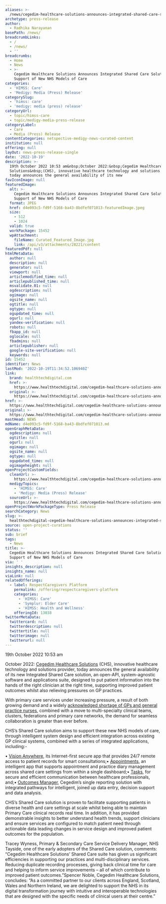 ```yaml
---
aliases: >-
  /news/cegedim-healthcare-solutions-announces-integrated-shared-care-solution-in-support-of-new-nhs-models-of-care
archetype: press-release
author:
  - Radhika Narayanan
basePath: /news/
breadcrumbLinks:
  - /
  - /news/
  - ''
breadcrumbs:
  - Home
  - News
  - >-
    Cegedim Healthcare Solutions Announces Integrated Shared Care Solution in
    Support of New NHS Models of Care
categories:
  - 'HIMSS: Care'
  - 'Medigy: Media (Press) Release'
categorySlug:
  - 'himss: care'
  - 'medigy: media (press) release'
categoryUrl:
  - topic/himss-care
  - topic/medigy-media-press-release
categoryLabel:
  - Care
  - Media (Press) Release
contentCategories: netspective-medigy-news-curated-content
institution: null
offering: null
layOut: news-press-release-single
date: '2022-10-19'
description: >-
  19th October 2022 10:53 am&nbsp;October 2022:&nbsp;Cegedim Healthcare
  Solutions&nbsp;(CHS), innovative healthcare technology and solutions provider,
  today announces the general availability of its new
favIconImage: null
featuredImage:
  alt: >-
    Cegedim Healthcare Solutions Announces Integrated Shared Care Solution in
    Support of New NHS Models of Care
  format: JPEG
  href: d4e093c5-fd9f-5168-ba43-8bdfef071013-featuredImage.jpeg
  size:
    - 512
    - 1024
  valid: true
  workPackage: 15452
  wpAttachment:
    fileName: Curated_Featured_Image.jpg
    link: /api/v3/attachments/28221/content
featuredPdf: null
htmlMetaData:
  author: null
  description: null
  generator: null
  viewport: null
  articlemodified_time: null
  articlepublished_time: null
  msvalidate.01: null
  ogdescription: null
  ogimage: null
  ogsite_name: null
  ogtitle: null
  ogtype: null
  ogupdated_time: null
  ogurl: null
  yandex-verification: null
  robots: null
  fbapp_id: null
  oglocale: null
  fbadmins: null
  articlepublisher: null
  google-site-verification: null
  keywords: null
id: 15452
identifier: News
lastMod: '2022-10-19T11:34:52.106940Z'
link:
  brand: healthtechdigital.com
  href: >-
    https://www.healthtechdigital.com/cegedim-healthcare-solutions-announces-integrated-shared-care-solution-in-support-of-new-nhs-models-of-care/
  original: >-
    https://www.healthtechdigital.com/cegedim-healthcare-solutions-announces-integrated-shared-care-solution-in-support-of-new-nhs-models-of-care/
href: >-
  https://www.healthtechdigital.com/cegedim-healthcare-solutions-announces-integrated-shared-care-solution-in-support-of-new-nhs-models-of-care/
original: >-
  https://www.healthtechdigital.com/cegedim-healthcare-solutions-announces-integrated-shared-care-solution-in-support-of-new-nhs-models-of-care/
mastHead: NEWS
mdName: d4e093c5-fd9f-5168-ba43-8bdfef071013.md
openGraphMetaData:
  ogdescription: null
  ogtitle: null
  ogurl: null
  ogimage: null
  ogsite_name: null
  ogtype: null
  ogupdated_time: null
  ogimageheight: null
openProjectCustomFields:
  cleanUrl: >-
    https://www.healthtechdigital.com/cegedim-healthcare-solutions-announces-integrated-shared-care-solution-in-support-of-new-nhs-models-of-care/
  medigyTopics:
    - 'HIMSS: Care'
    - 'Medigy: Media (Press) Release'
  sourceUrl: >-
    https://www.healthtechdigital.com/cegedim-healthcare-solutions-announces-integrated-shared-care-solution-in-support-of-new-nhs-models-of-care/
openProjectWorkPackageType: Press Release
searchCategory: News
slug: >-
  healthtechdigital-cegedim-healthcare-solutions-announces-integrated-shared-care-solution-in-support-of-new-nhs-models-of-care
source: open-project-curations
status: ''
sub: brief
tags:
  - News
title: >-
  Cegedim Healthcare Solutions Announces Integrated Shared Care Solution in
  Support of New NHS Models of Care
via: ' '
insights_description: null
insights_name: null
viaLink: null
relatedOfferings:
  - label: RespectCaregivers Platform
    permalink: /offering/respectcaregivers-platform
    categories:
      - 'HIMSS: Care'
      - 'Symplur: Elder Care'
      - 'HIMSS: Health and Wellness'
    offeringId: 13038
twitterMetaData:
  twittercard: null
  twitterdescription: null
  twittertitle: null
  twitterimage: null
  twitterurl: null
---
```

<p>19th October 2022 10:53 am&nbsp;</p><p>October 2022:&nbsp;<a href="https://www.cegedim-healthcare.co.uk/">Cegedim Healthcare Solutions</a>&nbsp;(CHS), innovative healthcare technology and solutions provider, today announces the general availability of its new Integrated Shared Care solution, an open-API, system-agnostic software and applications suite, designed to put patient information into the hands of the right clinician at the right time, supporting improved patient outcomes whilst also relieving pressures on GP practices.</p><p>With primary care services under increasing pressure, a result of both growing demand and a widely&nbsp;<a href="https://www.health.org.uk/news-and-comment/news/a-quarter-of-gp-and-general-practice-nursing-posts-could-be-vacant-in-10-years">acknowledged shortage of GPs and general practice nurses</a>, combined with a move to multi-specialty clinical teams, clusters, federations and primary care networks, the demand for seamless collaboration is greater than ever before.</p><p>CHS’s Shared Care solution aims to support these new NHS models of care, through intelligent system design and efficient integration across existing GP clinical systems, combined with a series of integrated applications, including:-</p><p>•&nbsp;<a href="https://info.cegedim-healthcare.co.uk/vision-anywhere">Vision Anywhere</a>, its Internet-first secure app that provides 24/7 remote access to patient records for smart consultations;•&nbsp;<a href="https://info.cegedim-healthcare.co.uk/appointments">Appointments</a>, an intelligent app that supports appointment and practice diary management across shared care settings from within a single dashboard;•&nbsp;<a href="https://info.cegedim-healthcare.co.uk/tasks">Tasks</a>, for secure and efficient communication between healthcare professionals, and;•&nbsp;<a href="https://info.cegedim-healthcare.co.uk/outcomes-manager">Outcomes Manager</a>, Cegedim’s single reporting solution with integrated pathways for intelligent, joined up data entry, decision support and data analysis.</p><p>CHS’s Shared Care solution is proven to facilitate supporting patients in diverse health and care settings at scale whilst being able to maintain Primary Care clinical records real time. In addition, it has provided demonstrable insights to better understand health trends, support clinicians and ensure services are configured to match patient need through actionable data leading changes in service design and improved patient outcomes for the population.</p><p>Tracey Wyness, Primary &amp; Secondary Care Service Delivery Manager, NHS Tayside, one of the early adopters of the Shared Care solution, comments: “Cegedim Healthcare Solutions’ Shared Care suite has given us significant efficiencies in supporting our practices and multi-disciplinary services. Reducing duplicate recording processes, giving back clinical time for care and helping to inform service improvements – all of which contribute to improved patient outcomes.”Spencer Noble, Cegedim Healthcare Solutions, concludes: “As a committed partner to our clients across England, Scotland, Wales and Northern Ireland, we are delighted to support the NHS in its digital transformation journey with intuitive and interoperable technologies that are designed with the specific needs of clinical users at their centre.”</p>